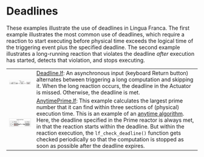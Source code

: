 # Deadlines

These examples illustrate the use of deadlines in Lingua Franca. The first example illustrates the most common use of deadlines, which require a reaction to start executing before physical time exceeds the logical time of the triggering event plus the specified deadline. The second example illustrates a long-running reaction that violates the deadline *after* execution has started, detects that violation, and stops executing.

<table>
<tr>
<td> <img src="img/Deadline.png" alt="Deadline" width="600"> </td>
<td> <a href="Deadline.lf">Deadline.lf</a>: An asynchronous input (keyboard Return button) alternates between triggering a long computation and skipping it. When the long reaction occurs, the deadline in the Actuator is missed. Otherwise, the deadline is met.</td>
</tr>
<td> <img src="img/AnytimePrime.png" alt="AnytimePrime" width="600"> </td>
<td> <a href="AnytimePrime.lf">AnytimePrime.lf</a>: This example calculates the largest prime number that it can find within three sections of (physical) execution time. This is an example of an <a href="https://en.wikipedia.org/wiki/Anytime_algorithm">anytime algorithm</a>. Here, the deadline specified in the Prime reactor is always met, in that the reaction starts within the deadline. But within the reaction execution, the <code>lf_check_deadline()</code> function gets checked periodically so that the computation is stopped as soon as possible after the deadline expires.</td>
</tr>
</table>